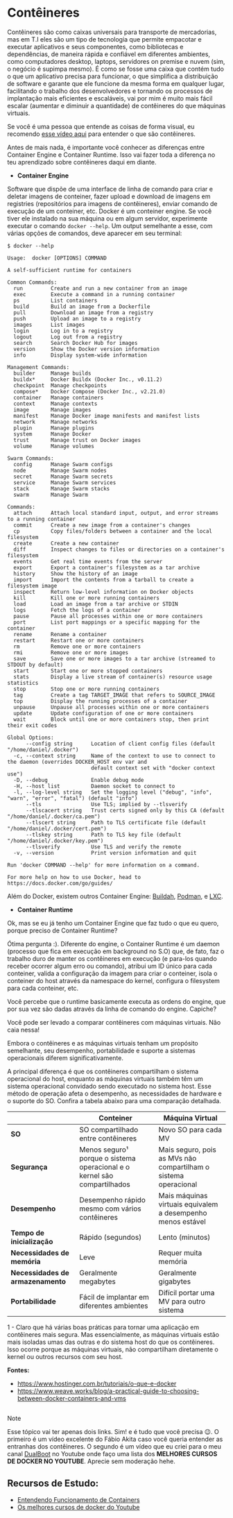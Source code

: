 # Contêineres

Contêineres são como caixas universais para transporte de mercadorias, mas em T.I eles são um tipo de tecnologia que permite empacotar e executar aplicativos e seus componentes, como bibliotecas e dependências, de maneira rápida e confiável em diferentes ambientes, como computadores desktop, laptops, servidores on premise e nuvem (sim, o negócio é supimpa mesmo). É como se fosse uma caixa que contém tudo o que um aplicativo precisa para funcionar, o que simplifica a distribuição de software e garante que ele funcione da mesma forma em qualquer lugar, facilitando o trabalho dos desenvolvedores e tornando os processos de implantação mais eficientes e escaláveis, vai por mim é muito mais fácil escalar (aumentar e diminuir a quantidade) de contêineres do que máquinas virtuais.

Se você é uma pessoa que entende as coisas de forma visual, eu recomendo [esse vídeo aqui](https://www.youtube.com/watch?v=jv4_sLlGOS0&ab_channel=Alura) para entender o que são contêineres.

Antes de mais nada, é importante você conhecer as diferenças entre Container Engine e Container Runtime. Isso vai fazer toda a diferença no teu aprendizado sobre contêineres daqui em diante.

- **Container Engine**

Software que dispõe de uma interface de linha de comando para criar e deletar imagens de conteiner, fazer upload e download de imagens em registries (repositórios para imagens de contêineres), enviar comando de execução de um conteiner, etc.
Docker é um conteiner engine. Se você tiver ele instalado na sua máquina ou em algum servidor, experimente executar o comando `docker --help`. Um output semelhante a esse, com várias opções de comandos, deve aparecer em seu terminal:
```
$ docker --help

Usage:  docker [OPTIONS] COMMAND

A self-sufficient runtime for containers

Common Commands:
  run         Create and run a new container from an image
  exec        Execute a command in a running container
  ps          List containers
  build       Build an image from a Dockerfile
  pull        Download an image from a registry
  push        Upload an image to a registry
  images      List images
  login       Log in to a registry
  logout      Log out from a registry
  search      Search Docker Hub for images
  version     Show the Docker version information
  info        Display system-wide information

Management Commands:
  builder     Manage builds
  buildx*     Docker Buildx (Docker Inc., v0.11.2)
  checkpoint  Manage checkpoints
  compose*    Docker Compose (Docker Inc., v2.21.0)
  container   Manage containers
  context     Manage contexts
  image       Manage images
  manifest    Manage Docker image manifests and manifest lists
  network     Manage networks
  plugin      Manage plugins
  system      Manage Docker
  trust       Manage trust on Docker images
  volume      Manage volumes

Swarm Commands:
  config      Manage Swarm configs
  node        Manage Swarm nodes
  secret      Manage Swarm secrets
  service     Manage Swarm services
  stack       Manage Swarm stacks
  swarm       Manage Swarm

Commands:
  attach      Attach local standard input, output, and error streams to a running container
  commit      Create a new image from a container's changes
  cp          Copy files/folders between a container and the local filesystem
  create      Create a new container
  diff        Inspect changes to files or directories on a container's filesystem
  events      Get real time events from the server
  export      Export a container's filesystem as a tar archive
  history     Show the history of an image
  import      Import the contents from a tarball to create a filesystem image
  inspect     Return low-level information on Docker objects
  kill        Kill one or more running containers
  load        Load an image from a tar archive or STDIN
  logs        Fetch the logs of a container
  pause       Pause all processes within one or more containers
  port        List port mappings or a specific mapping for the container
  rename      Rename a container
  restart     Restart one or more containers
  rm          Remove one or more containers
  rmi         Remove one or more images
  save        Save one or more images to a tar archive (streamed to STDOUT by default)
  start       Start one or more stopped containers
  stats       Display a live stream of container(s) resource usage statistics
  stop        Stop one or more running containers
  tag         Create a tag TARGET_IMAGE that refers to SOURCE_IMAGE
  top         Display the running processes of a container
  unpause     Unpause all processes within one or more containers
  update      Update configuration of one or more containers
  wait        Block until one or more containers stop, then print their exit codes

Global Options:
      --config string      Location of client config files (default "/home/daniel/.docker")
  -c, --context string     Name of the context to use to connect to the daemon (overrides DOCKER_HOST env var and
                           default context set with "docker context use")
  -D, --debug              Enable debug mode
  -H, --host list          Daemon socket to connect to
  -l, --log-level string   Set the logging level ("debug", "info", "warn", "error", "fatal") (default "info")
      --tls                Use TLS; implied by --tlsverify
      --tlscacert string   Trust certs signed only by this CA (default "/home/daniel/.docker/ca.pem")
      --tlscert string     Path to TLS certificate file (default "/home/daniel/.docker/cert.pem")
      --tlskey string      Path to TLS key file (default "/home/daniel/.docker/key.pem")
      --tlsverify          Use TLS and verify the remote
  -v, --version            Print version information and quit

Run 'docker COMMAND --help' for more information on a command.

For more help on how to use Docker, head to https://docs.docker.com/go/guides/
```

Além do Docker, existem outros Container Engine: [Buildah](https://github.com/containers/buildah), [Podman](https://docs.podman.io/en/latest/), e [LXC](https://linuxcontainers.org/lxc/introduction/).

- **Container Runtime**

Ok, mas se eu já tenho um Container Engine que faz tudo o que eu quero, porque preciso de Container Runtime?

Ótima pergunta :). Diferente do engine, o Container Runtime é um daemon (processo que fica em execução em background no S.O) que, de fato, faz o trabalho duro de manter os contêineres em execução (e para-los quando receber ocorrer algum erro ou comando), atribui um ID único para cada conteiner, valida a configuração da imagem para criar o conteiner, isola o conteiner do host através da namespace do kernel, configura o filesystem para cada conteiner, etc.

Você percebe que o runtime basicamente executa as ordens do engine, que por sua vez são dadas através da linha de comando do engine. Capiche?

Você pode ser levado a comparar contêineres com máquinas virtuais. Não caia nessa!

Embora o contêineres e as máquinas virtuais tenham um propósito semelhante, seu desempenho, portabilidade e suporte a sistemas operacionais diferem significativamente.

A principal diferença é que os contêineres compartilham o sistema operacional do host, enquanto as máquinas virtuais também têm um sistema operacional convidado sendo executado no sistema host. Esse método de operação afeta o desempenho, as necessidades de hardware e o suporte do SO. Confira a tabela abaixo para uma comparação detalhada.


|     | Conteiner | Máquina Virtual |
| --- | --- | --- |
| **SO**                            | SO compartilhado entre contêineres                                        | Novo SO para cada MV
| **Segurança**                     | Menos seguro¹ porque o sistema operacional e o kernel são compartilhados  | Mais seguro, pois as MVs não compartilham o sistema operacional
| **Desempenho**                    | Desempenho rápido mesmo com vários contêineres                            | Mais máquinas virtuais equivalem a desempenho menos estável
| **Tempo de inicialização**        | Rápido (segundos)                                                         | Lento (minutos)
| **Necessidades de memória**       | Leve                                                                      | Requer muita memória
| **Necessidades de armazenamento** | Geralmente megabytes                                                      | Geralmente gigabytes 
| **Portabilidade**                 | Fácil de implantar em diferentes ambientes                                | Difícil portar uma MV para outro sistema

1 -  Claro que há várias boas práticas para tornar uma aplicação em contêineres mais segura. Mas essencialmente, as máquinas virtuais estão mais isoladas umas das outras e do sistema host do que os contêineres. Isso ocorre porque as máquinas virtuais, não compartilham diretamente o kernel ou outros recursos com seu host.

**Fontes:**
- https://www.hostinger.com.br/tutoriais/o-que-e-docker
- https://www.weave.works/blog/a-practical-guide-to-choosing-between-docker-containers-and-vms
##
> [!NOTE]
> Esse tópico vai ter apenas dois links. Sim! e é tudo que você precisa 😉. O primeiro é um vídeo excelente do Fábio Akita caso você queria entender as entranhas dos contêineres. O segundo é um vídeo que eu criei para o meu canal [DualBoot](https://www.youtube.com/@DualBootTech?sub_confirmation=1) no Youtube onde faço uma lista dos **MELHORES CURSOS DE DOCKER NO YOUTUBE**. Aprecie sem moderação hehe.
##
## Recursos de Estudo:
- [Entendendo Funcionamento de Containers](https://www.youtube.com/watch?v=85k8se4Zo70)
- [Os melhores cursos de docker do Youtube](https://youtu.be/pVVL0CM6eWg?si=_xqBSq594LkrnD2T)
